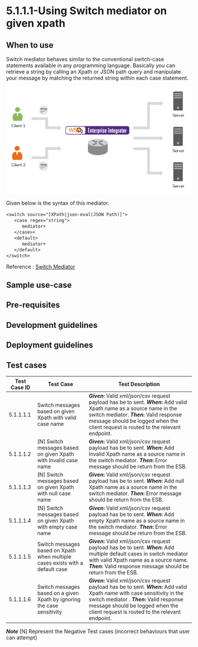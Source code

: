 # 5.1.1.1-Using Switch mediator on given xpath

## When to use

Switch mediator behaves similar to the conventional switch-case statements available in any programming language.
Basically you can retrieve a string by calling an Xpath or JSON path query and manipulate your message by matching
the returned string within each case statement.

![message-routing](images/message-routing.png)







Given below is the syntax of this mediator.

```
<switch source="[XPath|json-eval(JSON Path)]">
   <case regex="string">
      mediator+
   </case>+
   <default>
      mediator+
   </default>
</switch>

```

Reference : [Switch Mediator](https://docs.wso2.com/display/EI610/Switch+Mediator)

## Sample use-case


## Pre-requisites


## Development guidelines


## Deployment guidelines


## Test cases

| Test Case ID  |                        Test Case	               |                                Test Description                |
| ------------- | ------------------------------------------------ | ---------------------------------------------------------------|
| 5.1.1.1.1     | Switch messages based on given Xpath with valid case name   | **_Given_:** Valid xml/json/csv request payload has be to sent. **_When_:** Add valid Xpath name as a source name in the switch mediator. **_Then_:** Valid response message should be logged when the client request is routed to the relevant endpoint. |
| 5.1.1.1.2     | [N] Switch messages based on given Xpath with Invalid case name | **_Given_:** Valid xml/json/csv request payload has be to sent. **_When_:** Add Invalid Xpath name as a source name in the switch mediator. **_Then_:** Error message should be return from the ESB.|
| 5.1.1.1.3     | [N] Switch messages based on given Xpath with null case name    | **_Given_:** Valid xml/json/csv request payload has be to sent. **_When_:** Add null Xpath name as a source name in the switch mediator. **_Then_:** Error message should be return from the ESB.|
| 5.1.1.1.4     | [N] Switch messages based on given Xpath with empty case name   | **_Given_:** Valid xml/json/csv request payload has be to sent. **_When_:** Add empty Xpath name as a source name in the switch mediator. **_Then_:** Error message should be return from the ESB.|
| 5.1.1.1.5     | Switch messages based on Xpath when multiple cases exists with a default case  | **_Given_:** Valid xml/json/csv request payload has be to sent. **_When_:** Add multiple default cases in switch mediator with valid Xpath name as a source name. **_Then_:** Valid response message should be return from the ESB.|
| 5.1.1.1.6     | Switch messages based on a given Xpath by ignoring the case sensitivity  | **_Given_:** Valid xml/json/csv request payload has be to sent. **_When_:** Add valid Xpath name with case sensitivity in the switch mediator . **_Then_:** Valid response message should be logged when the client request is routed to the relevant endpoint. |

**_Note_**
[N] Represent the Negative Test cases (incorrect behaviours that user can attempt)














